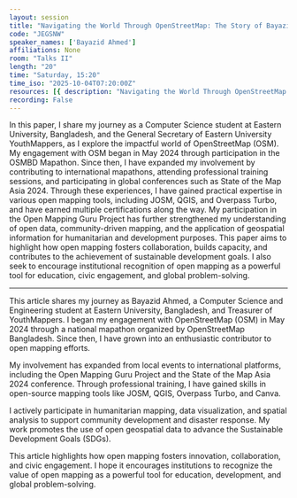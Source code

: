 ```yaml
---
layout: session
title: "Navigating the World Through OpenStreetMap: The Story of Bayazid Ahmed"
code: "JEGSNW"
speaker_names: ['Bayazid Ahmed']
affiliations: None
room: "Talks II"
length: "20"
time: "Saturday, 15:20"
time_iso: "2025-10-04T07:20:00Z"
resources: [{ description: "Navigating the World Through OpenStreetMap: The Story of Bayazid Ahmed", url: "https://pretalx.com/media/sotm2025/submissions/JEGSNW/resources/OpenStreetMap_gmVkzBv.docx" }]
recording: False
---
```


In this paper, I share my journey as a Computer Science student at Eastern University, Bangladesh, and the General Secretary of Eastern University YouthMappers, as I explore the impactful world of OpenStreetMap (OSM). My engagement with OSM began in May 2024 through participation in the OSMBD Mapathon. Since then, I have expanded my involvement by contributing to international mapathons, attending professional training sessions, and participating in global conferences such as State of the Map Asia 2024. Through these experiences, I have gained practical expertise in various open mapping tools, including JOSM, QGIS, and Overpass Turbo, and have earned multiple certifications along the way. My participation in the Open Mapping Guru Project has further strengthened my understanding of open data, community-driven mapping, and the application of geospatial information for humanitarian and development purposes. This paper aims to highlight how open mapping fosters collaboration, builds capacity, and contributes to the achievement of sustainable development goals. I also seek to encourage institutional recognition of open mapping as a powerful tool for education, civic engagement, and global problem-solving.

<hr>

This article shares my journey as Bayazid Ahmed, a Computer Science and Engineering student at Eastern University, Bangladesh, and Treasurer of YouthMappers. I began my engagement with OpenStreetMap (OSM) in May 2024 through a national mapathon organized by OpenStreetMap Bangladesh. Since then, I have grown into an enthusiastic contributor to open mapping efforts.

My involvement has expanded from local events to international platforms, including the Open Mapping Guru Project and the State of the Map Asia 2024 conference. Through professional training, I have gained skills in open-source mapping tools like JOSM, QGIS, Overpass Turbo, and Canva.

I actively participate in humanitarian mapping, data visualization, and spatial analysis to support community development and disaster response. My work promotes the use of open geospatial data to advance the Sustainable Development Goals (SDGs).

This article highlights how open mapping fosters innovation, collaboration, and civic engagement. I hope it encourages institutions to recognize the value of open mapping as a powerful tool for education, development, and global problem-solving.

